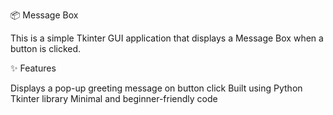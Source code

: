 📦 Message Box 

This is a simple Tkinter GUI application that displays a Message Box when a button is clicked.

✨ Features

Displays a pop-up greeting message on button click
Built using Python Tkinter library
Minimal and beginner-friendly code

